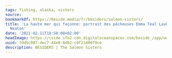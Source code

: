 ```yaml
---
tags: fishing, alaska, sisters
source:
bookmarkOf: https://beside.media/fr/besiders/salmon-sisters/
title: 'La haute mer qui façonne: portrait des pêcheuses Emma Teal Laukitis et Claire
  Neaton'
date: '2021-02-11T18:50:00+02:00'
headImage: https://cside.sfo2.cdn.digitaloceanspaces.com/beside_/app/www/2021/02/BESIDE_Besiders_SalmonSisters_thumbnail.jpg
uuid: 7ddbc087-dec7-44e8-8d92-c0f2140079ce
description: BESIDERS | The Salmon Sisters
---
```


